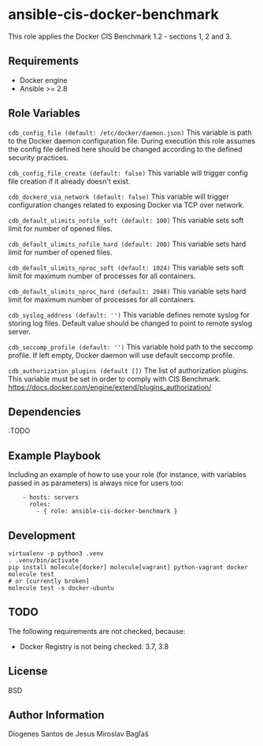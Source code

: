 ansible-cis-docker-benchmark
=========

This role applies the Docker CIS Benchmark 1.2 - sections 1, 2 and 3.

Requirements
------------

- Docker engine
- Ansible >= 2.8

Role Variables
--------------

`cdb_config_file (default: /etc/docker/daemon.json)`
This variable is path to the Docker daemon configuration file. During execution this role assumes the config file defined here should be changed according to the defined security practices.

`cdb_config_file_create (default: false)`
This variable will trigger config file creation if it already doesn't exist.

`cdb_dockerd_via_network (default: false)`
This variable will trigger configuration changes related to exposing Docker via TCP over network.

`cdb_default_ulimits_nofile_soft (default: 100)`
This variable sets soft limit for number of opened files.

`cdb_default_ulimits_nofile_hard (default: 200)`
This variable sets hard limit for number of opened files.

`cdb_default_ulimits_nproc_soft (default: 1024)`
This variable sets soft limit for maximum number of processes for all containers.

`cdb_default_ulimits_nproc_hard (default: 2048)`
This variable sets hard limit for maximum number of processes for all containers.

`cdb_syslog_address (default: '')`
This variable defines remote syslog for storing log files.
Default value should be changed to point to remote syslog server.

`cdb_seccomp_profile (default: '')`
This variable hold path to the seccomp profile.
If left empty, Docker daemon will use default seccomp profile.

`cdb_authorization_plugins (default [])`
The list of authorization plugins.
This variable must be set in order to comply with CIS Benchmark.
https://docs.docker.com/engine/extend/plugins_authorization/


Dependencies
------------

:TODO

Example Playbook
----------------

Including an example of how to use your role (for instance, with variables passed in as parameters) is always nice for users too:


```
    - hosts: servers
      roles:
        - { role: ansible-cis-docker-benchmark }

```

Development
-----------

```
virtualenv -p python3 .venv
. .venv/bin/activate
pip install molecule[docker] molecule[vagrant] python-vagrant docker
molecule test
# or [currently broken]
molecule test -s docker-ubuntu
````

TODO
-----

The following requirements are not checked, because:

* Docker Registry is not being checked: 3.7, 3.8


License
-------

BSD

Author Information
------------------

Diogenes Santos de Jesus
Miroslav Bagľaš
